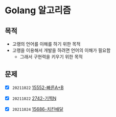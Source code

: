 # Golang 알고리즘

## 목적

- 고랭의 언어를 이해를 하기 위한 목적
- 고랭을 이용해서 개발을 하려면 언어의 이해가 필요함
  - 그래서 구현력을 키우기 위한 목적 

## 문제

- [x] `20211022` [15552-빠른A+B](../00.GolangAlgorithm/study/1022/01.15552-빠른A+B/2021.10.22_15552-빠른A+B.md)

- [x] `20211022` [2742-기찍N](../00.GolangAlgorithm/study/1022/02.2742-기찍N//2021.10.22_2742-기찍N.md)

- [x] `20211024` [15686-치킨배달](../00.GolangAlgorithm/study/1024/01.15686-치킨배달/2021.10.24_golang-15686-치킨배달.md)


